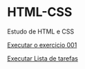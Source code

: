 # HTML-CSS
 Estudo de HTML e CSS


<a href= "https://viniciusvlm.github.io/HTML-CSS./exercicios/ex001/index.html"> Executar o exercicio 001 </a>

<a href= "https://viniciusvlm.github.io/HTML-CSS./desafios/ds008/index.html"> Executar Lista de tarefas </a>